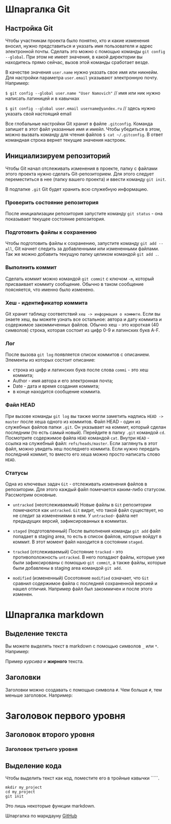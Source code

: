 # Шпаргалка Git

## Настройка Git

Чтобы участникам проекта было понятно, кто и какие изменения вносил, нужно представиться
и указать имя пользователя и адрес электронной почты.
Сделать это можно с помощью команды `git config --global`.
При этом не имеет значения, в какой директории вы находитесь прямо сейчас, вызов этой команды сработает везде.

В качестве значения `user.name` нужно указать свое имя или никнейм.
Для настройки параметра `user.email` указывают электронную почту. Например:

`$ git config --global user.name "User Namovich"`
// имя или ник нужно написать латиницей и в кавычках

`$ git config --global user.email username@yandex.ru`
// здесь нужно указать свой настоящий email

Все глобальные настройки Git хранит в файле `.gitconfig`. Команда запишет в этот файл указанные имя и имейл.
Чтобы убедиться в этом, можно вызвать команду для чтения файлов `$ cat ~/.gitconfig`.
В ответ командная строка вернет текущие значения настроек.

## Инициализируем репозиторий

Чтобы Git начал отслеживать изменения в проекте, папку с файлами этого проекта нужно сделать Git-репозиторием.
Для этого следует переместиться в нее (папку вашего проекта) и ввести команду `git init`.

В подпапке `.git` Git будет хранить всю служебную информацию.

### Проверить состояние репозитория

После инициализации репозитория запустите команду `git status` - она показывает текущее состояние репозитория.

### Подготовить файлы к сохранению

Чтобы подготовить файлы к сохранению, запустите команду `git add --all`, Git начнет следить за добавленными или измененными файлами. Так же можно добавить текущую папку целиком командой `git add .`.

### Выполнить коммит

Сделать коммит можно командой `git commit` с ключом `-m`, который присваивает коммиту сообщение.
Обычно в таком сообщение поясняется, что именно было изменено.

### Хеш - идентификатор коммита

Git хранит таблицу соответствий `хеш -> информация о коммите`. Если вы знаете хеш, вы можете узнать все остальное: автора и дату коммита и содержимое закоммиченных файлов.
Обычно хеш - это короткая (40 символов) строка, которая состоит из цифр 0-9 и латинских букв A-F.

### Лог

После вызова `git log` появляется список коммитов с описанием.
Элементы из которых состоит описание:

- строка из цифр и латинских букв после слова `commi` - это хеш коммита;
- Author - имя автора и его электронная почта;
- Date - дата и время создания коммита;
- в конце находится сообщение коммита.

### Файл HEAD

При вызове команды `git log` вы также могли заметить надпись `HEAD -> master` после хеша одного из коммитов.
Файл HEAD - один из служебных файлов папки `.git`. Он указывает на коммит, который сделан последним (то есть самый новый).
Перейдите в папку `.git` командой `cd`. Посмотрите содержимое файла `HEAD` командой `cat`.
Внутри `HEAD` - ссылка на служебный файл: `refs/heads/master`. Если заглянуть в этот файл, можно увидеть хеш последнего коммита.
Если нужно передать последний коммит, то вместо его хеша можно просто написать слово `HEAD`.

### Статусы

Одна из ключевых задач `Git` - отслеживать изменения файлов в репозитории. Для этого каждый файл помечается каким-либо статусом. Рассмотрим основные.

- `untracked` (неотслеживаемый)
  Новые файлы в `Git` репозитории помечаются как `untracked`. `Git` видит, что такой файл существует, но не следит за изменениями в нем. У `untracked`- файла нет предыдущих версий, зафиксированных в коммитах.

- `staged` (подготовленный)
  После выполнения команды `git add` файл попадает в staging area, то есть в список файлов, которые войдут в коммит.
  В этот момент файл находится в состоянии `staged`.

* `tracked` (отслеживаемый)
  Состояние `tracked` - это противоположность `untracked`. В него попадают файлы, которые уже были зафиксированы с помощью `git commit`, а также файлы, которые были добавлены в staging area командой `git add`.

* `modified` (измененный)
  Сосотояние `modified` означает, что `Git` сравнил содержимое файла с последней сохраненной версией и нашел отличия. Например файл был закоммичен и после этого изменен.

# Шпаргалка markdown

## Выделение текста

Вы можете выделять текст в markdown с помощью символов `_` или `*`. Например:

Пример _курсива_ и **жирного** текста.

## Заголовки

Заголовки можно создавать с помощью символа `#`. Чем больше `#`, тем меньше заголовок. Например:

# Заголовок первого уровня

## Заголовок второго уровня

### Заголовок третьего уровня

## Выделение кода

Чтобы выделить текст как код, поместите его в тройные кавычки `````.

```
mkdir my_project
cd my_project
git init
```

Это лишь некоторые функции markdown.

Шпаргалка по маркдауну [GitHub](https://gist.github.com/fomvasss/8dd8cd7f88c67a4e3727f9d39224a84c)
